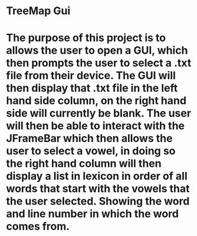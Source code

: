 # TreeMap Gui
# The purpose of this project is to allows the user to open a GUI, which then prompts the user to select a .txt file from their device. The GUI will then display that .txt file in the left hand side column, on the right hand side will currently be blank. The user will then be able to interact with the JFrameBar which then allows the user to select a vowel, in doing so the right hand column will then display a list in lexicon in order of all words that start with the vowels that the user selected. Showing the word and line number in which the word comes from.
